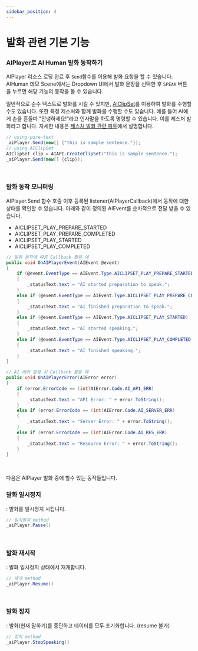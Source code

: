 ```yaml
---
sidebar_position: 4
---
```


# 발화 관련 기본 기능

### AIPlayer로 AI Human 발화 동작하기

AIPlayer 리소스 로딩 완료 후 `Send`함수를 이용해 발화 요청을 할 수 있습니다. AIHuman 데모 Scene에서는 Dropdown UI에서 발화 문장을 선택한 후 `SPEAK` 버튼을 누르면 해당 기능의 동작을 볼 수 있습니다.  

일반적으로 순수 텍스트로 발화를 시킬 수 있지만, [AIClipSet](../apis/aiclipset)를 이용하여 발화를 수행할 수도 있습니다. 또한 특정 제스처와 함께 발화를 수행할 수도 있습니다. 예를 들어 AI에게 손을 흔들며 "안녕하세요!"라고 인사말을 하도록 명령할 수 있습니다. 이를 제스처 발화라고 합니다. 자세한 내용은 [제스처 발화 관련 파트](../aiplayer/advanced-features)에서 설명합니다.

```csharp
// using pure-text
_aiPlayer.Send(new[] {"this is sample sentence."});
// using AIClipSet
AIClipSet clip = AIAPI.CreateClipSet("this is sample sentence.");
_aiPlayer.Send(new[] {clip});
```


<br/>

### 발화 동작 모니터링
AIPlayer.Send 함수 호출 이후 등록된 listener(AIPlayerCallback)에서 동작에 대한 상태를 확인할 수 있습니다. 아래와 같이 정의된 AIEvent를 순차적으로 전달 받을 수 있습니다.

- AICLIPSET_PLAY_PREPARE_STARTED 
- AICLIPSET_PLAY_PREPARE_COMPLETED
- AICLIPSET_PLAY_STARTED
- AICLIPSET_PLAY_COMPLETED

```csharp
// 발화 동작에 따른 Callback 활용 예
public void OnAIPlayerEvent(AIEvent @event)
{
    if (@event.EventType == AIEvent.Type.AICLIPSET_PLAY_PREPARE_STARTED)
    {
        _statusText.text = "AI started preparation to speak.";
    } 
    else if (@event.EventType == AIEvent.Type.AICLIPSET_PLAY_PREPARE_COMPLETED)
    {
        _statusText.text = "AI finished preparation to speak.";
    }
    else if (@event.EventType == AIEvent.Type.AICLIPSET_PLAY_STARTED)
    {
        _statusText.text = "AI started speaking.";
    }
    else if (@event.EventType == AIEvent.Type.AICLIPSET_PLAY_COMPLETED)
    {
        _statusText.text = "AI finished speaking.";
    }
}

// AI 에러 발생 시 Callback 활용 예
public void OnAIPlayerError(AIError error) 
{
    if (error.ErrorCode == (int)AIError.Code.AI_API_ERR)
    {
		_statusText.text = "API Error: " + error.ToString();
    }
    else if (error.ErrorCode == (int)AIError.Code.AI_SERVER_ERR)
    {
        _statusText.text = "Server Error: " + error.ToString();
    }
	else if (error.ErrorCode == (int)AIError.Code.AI_RES_ERR)
    {
		_statusText.text = "Resource Error: " + error.ToString();
    }
}
```
<br/>

다음은 AIPlayer 발화 중에 할수 있는 동작들입니다. 

### 발화 일시정지

: 발화를 일시정지 시킵니다.
```csharp
// 일시정지 method
_aiPlayer.Pause()
```

<br/>

### 발화 재시작

: 발화 일시정지 상태에서 재개합니다.
```csharp
// 재개 method
_aiPlayer.Resume()
```

<br/>

### 발화 정지

: 발화(현재 말하기)를 중단하고 데이터를 모두 초기화합니다. (resume 불가)
```csharp
// 정지 method
_aiPlayer.StopSpeaking()
```
